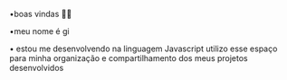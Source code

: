 •boas vindas 💋💋
 
 •meu nome é gi 

• estou me desenvolvendo na linguagem Javascript
utilizo esse espaço para minha organização e compartilhamento dos meus projetos desenvolvidos 
